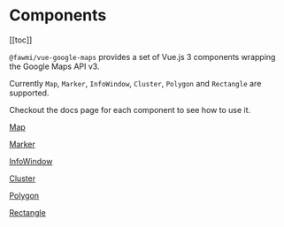 # Components
[[toc]]

`@fawmi/vue-google-maps` provides a set of Vue.js 3 components wrapping the Google Maps API v3.

Currently `Map`, `Marker`, `InfoWindow`,  `Cluster`, `Polygon` and `Rectangle` are supported.

Checkout the docs page for each component to see how to use it.

[Map](./map.md)

[Marker](./marker.md)

[InfoWindow](./info-window.md)

[Cluster](./cluster.md)

[Polygon](./polygon.md)

[Rectangle](./rectangle.md)
